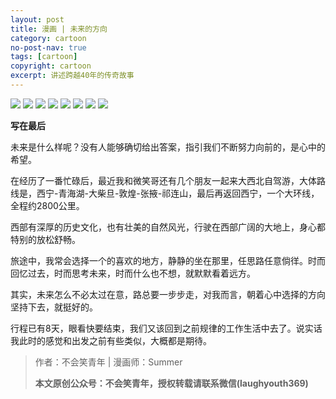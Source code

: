 ```yaml
---
layout: post
title: 漫画 | 未来的方向
category: cartoon
no-post-nav: true
tags: [cartoon]
copyright: cartoon
excerpt: 讲述跨越40年的传奇故事
---
```


![](http://favorites.ren/assets/images/2020/cartoon/niubil/niubil01.jpg)
![](http://favorites.ren/assets/images/2020/cartoon/niubil/niubil02.jpg)
![](http://favorites.ren/assets/images/2020/cartoon/niubil/niubil03.jpg)
![](http://favorites.ren/assets/images/2020/cartoon/niubil/niubil04.jpg)
![](http://favorites.ren/assets/images/2020/cartoon/niubil/niubil05.jpg)
![](http://favorites.ren/assets/images/2020/cartoon/niubil/niubil06.jpg)
![](http://favorites.ren/assets/images/2020/cartoon/niubil/niubil07.jpg)
![](http://favorites.ren/assets/images/2020/cartoon/niubil/niubil08.jpg)

**写在最后**

未来是什么样呢？没有人能够确切给出答案，指引我们不断努力向前的，是心中的希望。

在经历了一番忙碌后，最近我和微笑哥还有几个朋友一起来大西北自驾游，大体路线是，西宁-青海湖-大柴旦-敦煌-张掖-祁连山，最后再返回西宁，一个大环线，全程约2800公里。

西部有深厚的历史文化，也有壮美的自然风光，行驶在西部广阔的大地上，身心都特别的放松舒畅。

旅途中，我常会选择一个的喜欢的地方，静静的坐在那里，任思路任意倘徉。时而回忆过去，时而思考未来，时而什么也不想，就默默看着远方。

其实，未来怎么不必太过在意，路总要一步步走，对我而言，朝着心中选择的方向坚持下去，就挺好的。

行程已有8天，眼看快要结束，我们又该回到之前规律的工作生活中去了。说实话我此时的感觉和出发之前有些类似，大概都是期待。

>作者：不会笑青年 | 漫画师：Summer
>
>**本文原创公众号：不会笑青年，授权转载请联系微信(laughyouth369)**